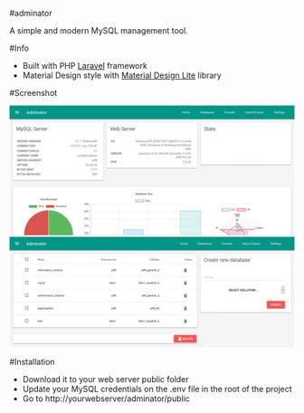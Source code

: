 #adminator

A simple and modern MySQL management tool.

#Info

* Built with PHP [Laravel](https://laravel.com) framework
* Material Design style with [Material Design Lite](https://getmdl.io/) library

#Screenshot

![alt tag](https://raw.githubusercontent.com/jcamilo93/adminator/master/screenshots/screen1.png)
![alt tag](https://raw.githubusercontent.com/jcamilo93/adminator/master/screenshots/screen2.png)

#Installation

* Download it to your web server public folder
* Update your MySQL credentials on the .env file in the root of the project
* Go to http://yourwebserver/adminator/public
